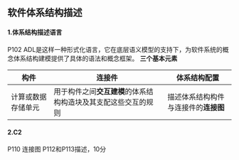 ## 软件体系结构描述

#### 1.体系结构描述语言
P102
ADL是这样一种形式化语言，它在底层语义模型的支持下，为软件系统的概念体系结构建模提供了具体的语法和概念框架。
**三个基本元素**

| 构件        | 连接件                               | 体系结构配置               |
| --------- | --------------------------------- | -------------------- |
| 计算或数据存储单元 | 用于构件之间**交互建模**的体系结构构造块及其支配这些交互的规则 | 描述体系结构构件与连接件的**连接图** |

#### 2.C2

P110 连接图
P112和P113描述，10分